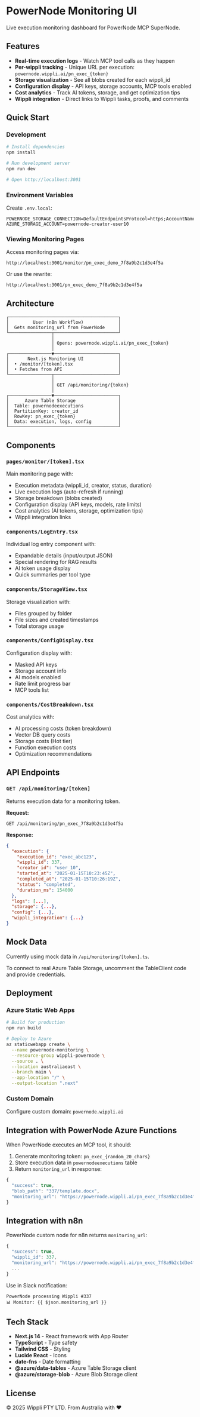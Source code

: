 # PowerNode Monitoring UI

Live execution monitoring dashboard for PowerNode MCP SuperNode.

## Features

- **Real-time execution logs** - Watch MCP tool calls as they happen
- **Per-wippli tracking** - Unique URL per execution: `powernode.wippli.ai/pn_exec_{token}`
- **Storage visualization** - See all blobs created for each wippli_id
- **Configuration display** - API keys, storage accounts, MCP tools enabled
- **Cost analytics** - Track AI tokens, storage, and get optimization tips
- **Wippli integration** - Direct links to Wippli tasks, proofs, and comments

## Quick Start

### Development

```bash
# Install dependencies
npm install

# Run development server
npm run dev

# Open http://localhost:3001
```

### Environment Variables

Create `.env.local`:

```env
POWERNODE_STORAGE_CONNECTION=DefaultEndpointsProtocol=https;AccountName=...
AZURE_STORAGE_ACCOUNT=powernode-creator-user10
```

### Viewing Monitoring Pages

Access monitoring pages via:

```
http://localhost:3001/monitor/pn_exec_demo_7f8a9b2c1d3e4f5a
```

Or use the rewrite:

```
http://localhost:3001/pn_exec_demo_7f8a9b2c1d3e4f5a
```

## Architecture

```
┌─────────────────────────────────────────┐
│         User (n8n Workflow)             │
│  Gets monitoring_url from PowerNode     │
└────────────────┬────────────────────────┘
                 │
                 │ Opens: powernode.wippli.ai/pn_exec_{token}
                 │
┌────────────────▼────────────────────────┐
│       Next.js Monitoring UI             │
│  • /monitor/[token].tsx                 │
│  • Fetches from API                     │
└────────────────┬────────────────────────┘
                 │
                 │ GET /api/monitoring/{token}
                 │
┌────────────────▼────────────────────────┐
│      Azure Table Storage                │
│  Table: powernodeexecutions             │
│  PartitionKey: creator_id               │
│  RowKey: pn_exec_{token}                │
│  Data: execution, logs, config          │
└─────────────────────────────────────────┘
```

## Components

### `pages/monitor/[token].tsx`

Main monitoring page with:
- Execution metadata (wippli_id, creator, status, duration)
- Live execution logs (auto-refresh if running)
- Storage breakdown (blobs created)
- Configuration display (API keys, models, rate limits)
- Cost analytics (AI tokens, storage, optimization tips)
- Wippli integration links

### `components/LogEntry.tsx`

Individual log entry component with:
- Expandable details (input/output JSON)
- Special rendering for RAG results
- AI token usage display
- Quick summaries per tool type

### `components/StorageView.tsx`

Storage visualization with:
- Files grouped by folder
- File sizes and created timestamps
- Total storage usage

### `components/ConfigDisplay.tsx`

Configuration display with:
- Masked API keys
- Storage account info
- AI models enabled
- Rate limit progress bar
- MCP tools list

### `components/CostBreakdown.tsx`

Cost analytics with:
- AI processing costs (token breakdown)
- Vector DB query costs
- Storage costs (Hot tier)
- Function execution costs
- Optimization recommendations

## API Endpoints

### `GET /api/monitoring/[token]`

Returns execution data for a monitoring token.

**Request:**
```
GET /api/monitoring/pn_exec_7f8a9b2c1d3e4f5a
```

**Response:**
```json
{
  "execution": {
    "execution_id": "exec_abc123",
    "wippli_id": 337,
    "creator_id": "user_10",
    "started_at": "2025-01-15T10:23:45Z",
    "completed_at": "2025-01-15T10:26:19Z",
    "status": "completed",
    "duration_ms": 154000
  },
  "logs": [...],
  "storage": {...},
  "config": {...},
  "wippli_integration": {...}
}
```

## Mock Data

Currently using mock data in `/api/monitoring/[token].ts`.

To connect to real Azure Table Storage, uncomment the TableClient code and provide credentials.

## Deployment

### Azure Static Web Apps

```bash
# Build for production
npm run build

# Deploy to Azure
az staticwebapp create \
  --name powernode-monitoring \
  --resource-group wippli-powernode \
  --source . \
  --location australiaeast \
  --branch main \
  --app-location "/" \
  --output-location ".next"
```

### Custom Domain

Configure custom domain: `powernode.wippli.ai`

## Integration with PowerNode Azure Functions

When PowerNode executes an MCP tool, it should:

1. Generate monitoring token: `pn_exec_{random_20_chars}`
2. Store execution data in `powernodeexecutions` table
3. Return `monitoring_url` in response:

```javascript
{
  "success": true,
  "blob_path": "337/template.docx",
  "monitoring_url": "https://powernode.wippli.ai/pn_exec_7f8a9b2c1d3e4f5a"
}
```

## Integration with n8n

PowerNode custom node for n8n returns `monitoring_url`:

```javascript
{
  "success": true,
  "wippli_id": 337,
  "monitoring_url": "https://powernode.wippli.ai/pn_exec_7f8a9b2c1d3e4f5a",
  ...
}
```

Use in Slack notification:

```
PowerNode processing Wippli #337
📊 Monitor: {{ $json.monitoring_url }}
```

## Tech Stack

- **Next.js 14** - React framework with App Router
- **TypeScript** - Type safety
- **Tailwind CSS** - Styling
- **Lucide React** - Icons
- **date-fns** - Date formatting
- **@azure/data-tables** - Azure Table Storage client
- **@azure/storage-blob** - Azure Blob Storage client

## License

© 2025 Wippli PTY LTD. From Australia with ❤️
